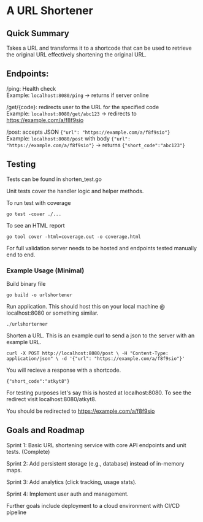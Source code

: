 # A URL Shortener

## Quick Summary 

Takes a URL and transforms it to a shortcode that can be used to retrieve the original URL effectively shortening the original URL.

## Endpoints:

/ping: Health check  
Example: `localhost:8080/ping` -> returns if server online

/get/{code}: redirects user to the URL for the specified code  
Example: `localhost:8080/get/abc123` -> redirects to https://example.com/a/f8f9sio

/post: accepts JSON `{"url": "https://example.com/a/f8f9sio"}`  
Example: `localhost:8080/post` with body `{"url": "https://example.com/a/f8f9sio"}` -> returns `{"short_code":"abc123"}`


## Testing

Tests can be found in shorten_test.go

Unit tests cover the handler logic and helper methods.

To run test with coverage 

`
go test -cover ./...
`

To see an HTML report

`
go tool cover -html=coverage.out -o coverage.html
`

For full validation server needs to be hosted and endpoints tested manually end to end.

### Example Usage (Minimal)

Build binary file

`
go build -o urlshortener
`

Run application. This should host this on your local machine @ localhost:8080 or something similar.

`
./urlshorterner
`

Shorten a URL. This is an example curl to send a json to the server with an example URL.

`
curl -X POST http://localhost:8080/post \
     -H "Content-Type: application/json" \
     -d '{"url": "https://example.com/a/f8f9sio"}'
`

You will recieve a response with a shortcode.

`
{"short_code":"atkyt8"}
`

For testing purposes let's say this is hosted at localhost:8080. To see the redirect visit localhost:8080/atkyt8.

You should be redirected to https://example.com/a/f8f9sio



## Goals and Roadmap

Sprint 1: Basic URL shortening service with core API endpoints and unit tests. (Complete)

Sprint 2: Add persistent storage (e.g., database) instead of in-memory maps.

Sprint 3: Add analytics (click tracking, usage stats).

Sprint 4: Implement user auth and management.

Further goals include deployment to a cloud environment with CI/CD pipeline